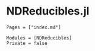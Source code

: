 # NDReducibles.jl

```@index
Pages = ["index.md"]
```

```@autodocs
Modules = [NDReducibles]
Private = false
```
